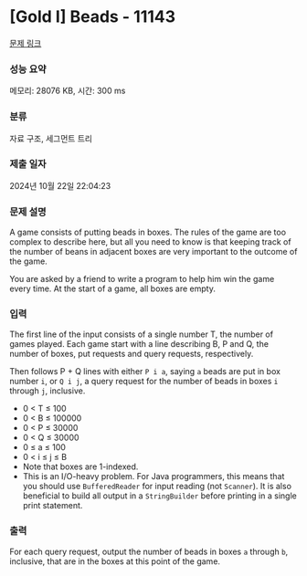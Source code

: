 # [Gold I] Beads - 11143 

[문제 링크](https://www.acmicpc.net/problem/11143) 

### 성능 요약

메모리: 28076 KB, 시간: 300 ms

### 분류

자료 구조, 세그먼트 트리

### 제출 일자

2024년 10월 22일 22:04:23

### 문제 설명

<p>A game consists of putting beads in boxes. The rules of the game are too complex to describe here, but all you need to know is that keeping track of the number of beans in adjacent boxes are very important to the outcome of the game.</p>

<p>You are asked by a friend to write a program to help him win the game every time. At the start of a game, all boxes are empty.</p>

### 입력 

 <p>The first line of the input consists of a single number T, the number of games played. Each game start with a line describing B, P and Q, the number of boxes, put requests and query requests, respectively.</p>

<p>Then follows P + Q lines with either <code>P i a</code>, saying <code>a</code> beads are put in box number <code>i</code>, or <code>Q i j</code>, a query request for the number of beads in boxes <code>i</code> through <code>j</code>, inclusive.</p>

<ul>
	<li>0 < T ≤ 100</li>
	<li>0 < B ≤ 100000</li>
	<li>0 < P ≤ 30000</li>
	<li>0 < Q ≤ 30000</li>
	<li>0 ≤ a ≤ 100</li>
	<li>0 < i ≤ j ≤ B</li>
	<li>Note that boxes are 1-indexed.</li>
	<li>This is an I/O-heavy problem. For Java programmers, this means that you should use <code>BufferedReader</code> for input reading (not <code>Scanner</code>). It is also beneficial to build all output in a <code>StringBuilder</code> before printing in a single print statement.</li>
</ul>

### 출력 

 <p>For each query request, output the number of beads in boxes <code>a</code> through <code>b</code>, inclusive, that are in the boxes at this point of the game.</p>

